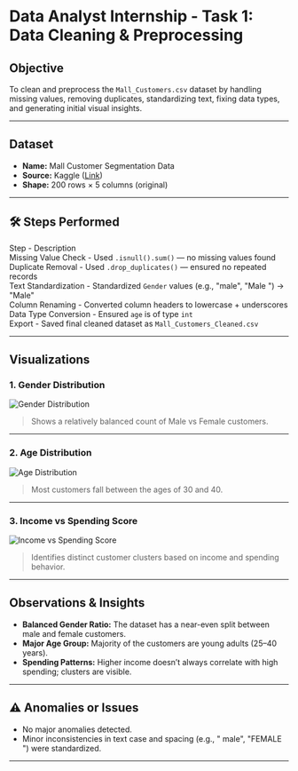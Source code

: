 #  Data Analyst Internship - Task 1: Data Cleaning & Preprocessing

##  Objective

To clean and preprocess the `Mall_Customers.csv` dataset by handling missing values, removing duplicates, standardizing text, fixing data types, and generating initial visual insights.

---

## Dataset

- **Name:** Mall Customer Segmentation Data  
- **Source:** Kaggle ([Link](https://www.kaggle.com/datasets/vjchoudhary7/customer-segmentation-tutorial-in-python))  
- **Shape:** 200 rows × 5 columns (original)

---

## 🛠️ Steps Performed

 Step                        -             Description       
 Missing Value Check        - Used `.isnull().sum()` — no missing values found                           
 Duplicate Removal          - Used `.drop_duplicates()` — ensured no repeated records                    
 Text Standardization       - Standardized `Gender` values (e.g., "male", "Male ") → "Male"              
 Column Renaming            - Converted column headers to lowercase + underscores                        
 Data Type Conversion       - Ensured `age` is of type `int`                                             
 Export                     - Saved final cleaned dataset as `Mall_Customers_Cleaned.csv`                

---

##  Visualizations

### 1. Gender Distribution

![Gender Distribution](gender_distribution.png)

> Shows a relatively balanced count of Male vs Female customers.

---

### 2. Age Distribution

![Age Distribution](age_distribution.png)

> Most customers fall between the ages of 30 and 40.

---

### 3. Income vs Spending Score

![Income vs Spending Score](income_vs_spending.png)

> Identifies distinct customer clusters based on income and spending behavior.

---

##  Observations & Insights

- **Balanced Gender Ratio:** The dataset has a near-even split between male and female customers.
- **Major Age Group:** Majority of the customers are young adults (25–40 years).
- **Spending Patterns:** Higher income doesn’t always correlate with high spending; clusters are visible.

---

## ⚠ Anomalies or Issues

- No major anomalies detected.
- Minor inconsistencies in text case and spacing (e.g., " male", "FEMALE ") were standardized.

---
